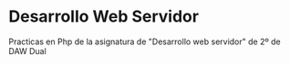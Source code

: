 # Desarrollo Web Servidor

Practicas en Php de la asignatura de "Desarrollo web servidor" de 2º de DAW Dual

